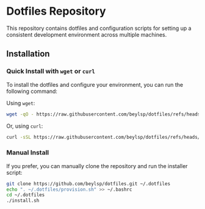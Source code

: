 # Dotfiles Repository

This repository contains dotfiles and configuration scripts for setting up a consistent development environment across multiple machines.

## Installation

### Quick Install with `wget` or `curl`

To install the dotfiles and configure your environment, you can run the following command:

Using `wget`:
```bash
wget -qO - https://raw.githubusercontent.com/beylsp/dotfiles/refs/heads/main/install.sh | bash
```

Or, using `curl`:
```bash
curl -sSL https://raw.githubusercontent.com/beylsp/dotfiles/refs/heads/main/install.sh | bash
```

### Manual Install

If you prefer, you can manually clone the repository and run the installer script:

```bash
git clone https://github.com/beylsp/dotfiles.git ~/.dotfiles
echo ". ~/.dotfiles/provision.sh" >> ~/.bashrc
cd ~/.dotfiles
./install.sh
```
